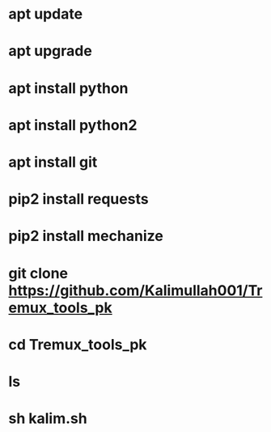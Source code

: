 # apt update
# apt upgrade
# apt install python
# apt install python2
# apt install git
# pip2 install requests


# pip2 install mechanize


# git clone https://github.com/Kalimullah001/Tremux_tools_pk
# cd Tremux_tools_pk
# ls
# sh kalim.sh
